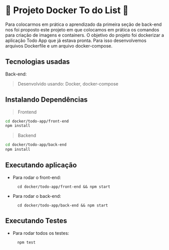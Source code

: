 # :whale2: Projeto Docker To do List :whale2:

Para colocarmos em prática o aprendizado da primeira seção de back-end nos foi proposto este projeto em que colocamos em prática os comandos para criação de imagens e containers. 
O objetivo do projeto foi dockerizar a aplicação Todo App que já estava pronta. Para isso desenvolvemos arquivos Dockerfile e um arquivo docker-compose.

## Tecnologias usadas
Back-end:
> Desenvolvido usando: Docker, docker-compose

## Instalando Dependências
> Frontend
```bash
cd docker/todo-app/front-end
npm install
``` 
> Backend
```bash
cd docker/todo-app/back-end
npm install
``` 
## Executando aplicação
* Para rodar o front-end:

  ```
    cd docker/todo-app/front-end && npm start
  ```
* Para rodar o back-end:

  ```
    cd docker/todo-app/back-end && npm start
  ```
  
## Executando Testes

* Para rodar todos os testes:

  ```
    npm test
  ```
<!-- Olá, Tryber!
Esse é apenas um arquivo inicial para o README do seu projeto no qual você pode customizar e reutilizar todas as vezes que for executar o trybe-publisher.

Para deixá-lo com a sua cara, basta alterar o seguinte arquivo da sua máquina: ~/.student-repo-publisher/custom/_NEW_README.md

É essencial que você preencha esse documento por conta própria, ok?
Não deixe de usar nossas dicas de escrita de README de projetos, e deixe sua criatividade brilhar!
:warning: IMPORTANTE: você precisa deixar nítido:
- quais arquivos/pastas foram desenvolvidos por você; 
- quais arquivos/pastas foram desenvolvidos por outra pessoa estudante;
- quais arquivos/pastas foram desenvolvidos pela Trybe.
-->
